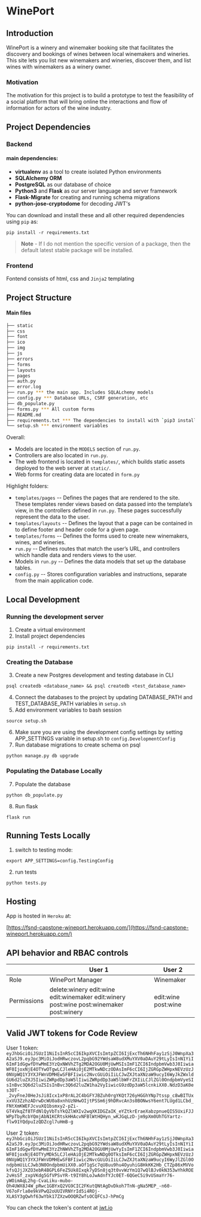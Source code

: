 # WinePort

## Introduction

WinePort is a winery and winemaker booking site that facilitates the discovery and bookings of wines between local winemakers and wineries. This site lets you list new winemakers and wineries, discover them, and list wines with winemakers as a winery owner.

### Motivation

The motivation for this project is to build a prototype to test the feasibility of a social platform that will bring online the interactions and flow of information for actors of the wine industry.

## Project Dependencies
### Backend
#### main dependencies:
* **virtualenv** as a tool to create isolated Python environments
 * **SQLAlchemy ORM** 
 * **PostgreSQL** as our database of choice
 * **Python3** and **Flask** as our server language and server framework
 * **Flask-Migrate** for creating and running schema migrations
* **python-jose-cryptodome** for decoding JWT's

You can download and install these and all other required dependencies using `pip` as:
```
pip install -r requirements.txt
```
> **Note** - If I do not mention the specific version of a package, then the default latest stable package will be installed. 

### Frontend
Fontend consists of html, css and `Jinja2` templating

## Project Structure
#### Main files
  ```sh
  ├── static
  ├── css 
  ├── font
  ├── ico
  ├── img
  ├── js
  ├── errors
  ├── forms
  ├── layouts
  ├── pages
  ├── auth.py
  ├── error.log
  ├── run.py *** the main app. Includes SQLALchemy models
  ├── config.py *** Database URLs, CSRF generation, etc
  ├── db_populate.py
  ├── forms.py *** All custom forms
  ├── README.md
  ├── requirements.txt *** The dependencies to install with `pip3 install -r requirements.txt`
  └── setup.sh *** environment variables 
  ```

Overall:
* Models are located in the `MODELS` section of `run.py`.
* Controllers are also located in `run.py`.
* The web frontend is located in `templates/`, which builds static assets deployed to the web server at `static/`.
* Web forms for creating data are located in `form.py`


Highlight folders:
* `templates/pages` -- Defines the pages that are rendered to the site. These templates render views based on data passed into the template’s view, in the controllers defined in `run.py`. These pages successfully represent the data to the user.
* `templates/layouts` -- Defines the layout that a page can be contained in to define footer and header code for a given page.
* `templates/forms` -- Defines the forms used to create new winemakers, wines, and wineries.
* `run.py` -- Defines routes that match the user’s URL, and controllers which handle data and renders views to the user. 
* Models in `run.py` -- Defines the data models that set up the database tables.
* `config.py` -- Stores configuration variables and instructions, separate from the main application code. 

## Local Development

### Running the development server
1. Create a virtual environment
2. Install project dependencies

```
pip install -r requirements.txt 
```

### Creating the Database
3. Create a new Postgres development and testing database in CLI
```
psql createdb <database_name> && psql createdb <test_database_name>
```
4. Connect the databases to the project by updating DATABASE_PATH and TEST_DATABASE_PATH variables in `setup.sh`
5. Add environment variables to bash session
```
source setup.sh
```
6. Make sure you are using the development config settings by setting APP_SETTINGS variable in setup.sh to `config.DevelopmentConfig`
7. Run database migrations to create schema on psql
```
python manage.py db upgrade
```

### Populating the Database Locally
7. Populate the database
```
python db_populate.py
```

8. Run flask
```
flask run
```

## Running Tests Locally
1. switch to testing mode:
```
export APP_SETTINGS=config.TestingConfig
```
2. run tests
``` 
python tests.py
```

## Hosting 
App is hosted in `Heroku` at:

[https://fsnd-capstone-wineport.herokuapp.com/](https://fsnd-capstone-wineport.herokuapp.com/) 


## API behavior and RBAC controls

| | User 1 | User 2 |
| ---  | --- | --- |
| Role | WinePort Manager | Winemaker |
| Permissions | delete:winery edit:wine edit:winemaker edit:winery post:wine post:winemaker post:winery | edit:wine post:wine |

## Valid JWT tokens for Code Review
User 1 token: `eyJhbGciOiJSUzI1NiIsInR5cCI6IkpXVCIsImtpZCI6IjExcTh6NHhFay1zSjJ0WnpXa3A2aSJ9.eyJpc3MiOiJodHRwczovL2pqbG92YWdsaW8udXMuYXV0aDAuY29tLyIsInN1YiI6ImF1dGgwfDYwMmE3YzQxNWVhZTg2MDA2OGU0MjUwMSIsImF1ZCI6IndpbmVwb3J0IiwiaWF0IjoxNjE4OTYwOTgwLCJleHAiOjE2MTkwNDczODAsImF6cCI6IjZGRGpZWHpxNEVzUzJ0NVpWQ1Y3YXJFWnVDMHEwSFBFIiwic2NvcGUiOiIiLCJwZXJtaXNzaW9ucyI6WyJkZWxldGU6d2luZXJ5IiwiZWRpdDp3aW5lIiwiZWRpdDp3aW5lbWFrZXIiLCJlZGl0OndpbmVyeSIsInBvc3Q6d2luZSIsInBvc3Q6d2luZW1ha2VyIiwicG9zdDp3aW5lcnkiXX0.NdzD3aK0es3OT-_2vyFneJ0HeJsJi8Icx1xP8rAL2C4bGFYJBZuh0rgYKQt726yHGGhYNp7tssp_c8wBITUxxxVU3ZzhzADrwDcWU0a8xnhUzNHwOIjtPSSm6j9hDRvcAn3s0BONwsY6ent7LUgd1LCbd_FNtXmKWEFJcvuXQ1bsmxy2-pZi-GT4VkqZf8TFdNlQyVbTsYkQZlWXIv2wqXKIDGZaIK_eYZtkrEraeXabzpnueQIS5UxiFJJWPpTbyRcbYQmjAbN1KCRtskHHAcvNFBlWtHQHyn_wKJGqLzD-jm9pXm0UhTGYartz-flw91YQdpuIzQDZcgl7uHmB-g`

User 2 token:
`eyJhbGciOiJSUzI1NiIsInR5cCI6IkpXVCIsImtpZCI6IjExcTh6NHhFay1zSjJ0WnpXa3A2aSJ9.eyJpc3MiOiJodHRwczovL2pqbG92YWdsaW8udXMuYXV0aDAuY29tLyIsInN1YiI6ImF1dGgwfDYwMmE3YzZhNWVhZTg2MDA2OGU0MjUwYyIsImF1ZCI6IndpbmVwb3J0IiwiaWF0IjoxNjE4OTYyMDk5LCJleHAiOjE2MTkwNDg0OTksImF6cCI6IjZGRGpZWHpxNEVzUzJ0NVpWQ1Y3YXJFWnVDMHEwSFBFIiwic2NvcGUiOiIiLCJwZXJtaXNzaW9ucyI6WyJlZGl0OndpbmUiLCJwb3N0OndpbmUiXX0.aOf1gSc7qU8uu9hu4OyuhiG8HkKK2Hb_CTZp86xMVVokfsQJjJXZO3ebR4BGPL6FeZ5Uk8Ixqk7yDSn8jq3t0vvWzYm1Q7wQlBJv0kN353wYhkROE2vHsSf_zxpVKdg5GfVPSvYR-t9IY8hLoJwAdnfYJc0ET-6QGeC5i9vUSmaYr76-yWOimAqL2hg-CvaLiku-mubo-Oh4UWX8J4W_pRwc1GBYxQ2VG9CIC2FKutQNtAgDvDkoh7TnN-gNa5MEP_-n60-V67oFrla0e9kVPwQ2oUUIVRNYrId5i4ROj-XLASY3gQwhf63wYbk17ZXzwOOQRZwfsOCQFCsJ-hPmCg`

You can check the token's content at [jwt.io](https://jwt.io/)